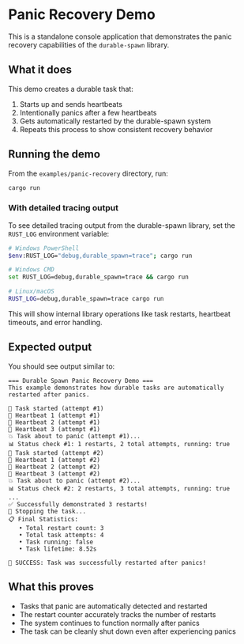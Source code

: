 # Panic Recovery Demo

This is a standalone console application that demonstrates the panic recovery capabilities of the `durable-spawn` library.

## What it does

This demo creates a durable task that:
1. Starts up and sends heartbeats
2. Intentionally panics after a few heartbeats
3. Gets automatically restarted by the durable-spawn system
4. Repeats this process to show consistent recovery behavior

## Running the demo

From the `examples/panic-recovery` directory, run:

```bash
cargo run
```

### With detailed tracing output

To see detailed tracing output from the durable-spawn library, set the `RUST_LOG` environment variable:

```bash
# Windows PowerShell
$env:RUST_LOG="debug,durable_spawn=trace"; cargo run

# Windows CMD
set RUST_LOG=debug,durable_spawn=trace && cargo run

# Linux/macOS
RUST_LOG=debug,durable_spawn=trace cargo run
```

This will show internal library operations like task restarts, heartbeat timeouts, and error handling.

## Expected output

You should see output similar to:

```
=== Durable Spawn Panic Recovery Demo ===
This example demonstrates how durable tasks are automatically restarted after panics.

🚀 Task started (attempt #1)
💓 Heartbeat 1 (attempt #1)
💓 Heartbeat 2 (attempt #1)
💓 Heartbeat 3 (attempt #1)
💥 Task about to panic (attempt #1)...
📊 Status check #1: 1 restarts, 2 total attempts, running: true
🚀 Task started (attempt #2)
💓 Heartbeat 1 (attempt #2)
💓 Heartbeat 2 (attempt #2)
💓 Heartbeat 3 (attempt #2)
💥 Task about to panic (attempt #2)...
📊 Status check #2: 2 restarts, 3 total attempts, running: true
...
✅ Successfully demonstrated 3 restarts!
🛑 Stopping the task...
📋 Final Statistics:
   • Total restart count: 3
   • Total task attempts: 4
   • Task running: false
   • Task lifetime: 8.52s

🎉 SUCCESS: Task was successfully restarted after panics!
```

## What this proves

- Tasks that panic are automatically detected and restarted
- The restart counter accurately tracks the number of restarts
- The system continues to function normally after panics
- The task can be cleanly shut down even after experiencing panics